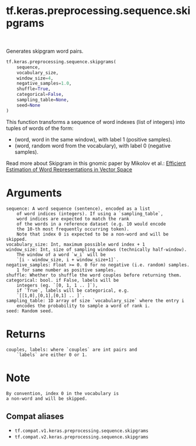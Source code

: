 <div itemscope itemtype="http://developers.google.com/ReferenceObject">
<meta itemprop="name" content="tf.keras.preprocessing.sequence.skipgrams" />
<meta itemprop="path" content="Stable" />
</div>

# tf.keras.preprocessing.sequence.skipgrams

<!-- Insert buttons and diff -->

<table class="tfo-notebook-buttons tfo-api" align="left">
</table>



Generates skipgram word pairs.

``` python
tf.keras.preprocessing.sequence.skipgrams(
    sequence,
    vocabulary_size,
    window_size=4,
    negative_samples=1.0,
    shuffle=True,
    categorical=False,
    sampling_table=None,
    seed=None
)
```



<!-- Placeholder for "Used in" -->

This function transforms a sequence of word indexes (list of integers)
into tuples of words of the form:

- (word, word in the same window), with label 1 (positive samples).
- (word, random word from the vocabulary), with label 0 (negative samples).

Read more about Skipgram in this gnomic paper by Mikolov et al.:
[Efficient Estimation of Word Representations in
Vector Space](http://arxiv.org/pdf/1301.3781v3.pdf)

# Arguments
    sequence: A word sequence (sentence), encoded as a list
        of word indices (integers). If using a `sampling_table`,
        word indices are expected to match the rank
        of the words in a reference dataset (e.g. 10 would encode
        the 10-th most frequently occurring token).
        Note that index 0 is expected to be a non-word and will be skipped.
    vocabulary_size: Int, maximum possible word index + 1
    window_size: Int, size of sampling windows (technically half-window).
        The window of a word `w_i` will be
        `[i - window_size, i + window_size+1]`.
    negative_samples: Float >= 0. 0 for no negative (i.e. random) samples.
        1 for same number as positive samples.
    shuffle: Whether to shuffle the word couples before returning them.
    categorical: bool. if False, labels will be
        integers (eg. `[0, 1, 1 .. ]`),
        if `True`, labels will be categorical, e.g.
        `[[1,0],[0,1],[0,1] .. ]`.
    sampling_table: 1D array of size `vocabulary_size` where the entry i
        encodes the probability to sample a word of rank i.
    seed: Random seed.

# Returns
    couples, labels: where `couples` are int pairs and
        `labels` are either 0 or 1.

# Note
    By convention, index 0 in the vocabulary is
    a non-word and will be skipped.

## Compat aliases

* `tf.compat.v1.keras.preprocessing.sequence.skipgrams`
* `tf.compat.v2.keras.preprocessing.sequence.skipgrams`


